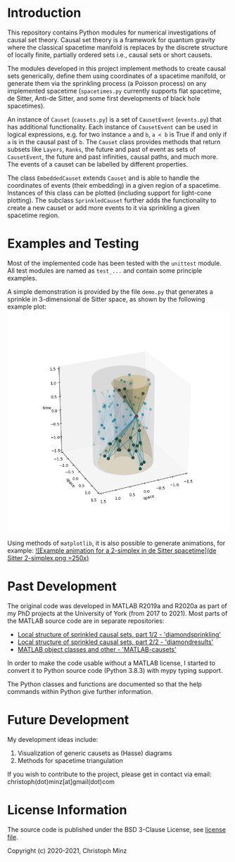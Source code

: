 # Introduction
This repository contains Python modules for numerical investigations of causal set theory. Causal set theory is a framework for quantum gravity where the classical spacetime manifold is replaces by the discrete structure of locally finite, partially ordered sets i.e., causal sets or short causets.

The modules developed in this project implement methods to create causal sets generically, define them using coordinates of a spacetime manifold, or generate them via the sprinkling process (a Poisson process) on any implemented spacetime (`spacetimes.py` currently supports flat spacetime, de Sitter, Anti-de Sitter, and some first developments of black hole spacetimes).

An instance of `Causet` (`causets.py`) is a set of `CausetEvent` (`events.py`) that has additional functionality. Each instance of `CausetEvent` can be used in logical expressions, e.g. for two instance `a` and `b`, `a < b` is True if and only if `a` is in the causal past of `b`. The `Causet` class provides methods that return subsets like `Layers`, `Ranks`, the future and past of event as sets of `CausetEvent`, the future and past infinities, causal paths, and much more. The events of a causet can be labelled by different properties.

The class `EmbeddedCauset` extends `Causet` and is able to handle the coordinates of events (their embedding) in a given region of a spacetime. Instances of this class can be plotted (including support for light-cone plotting). The subclass `SprinkledCauset` further adds the functionality to create a new causet or add more events to it via sprinkling a given spacetime region.

# Examples and Testing
Most of the implemented code has been tested with the `unittest` module. All test modules are named as `test_...` and contain some principle examples. 

A simple demonstration is provided by the file `demo.py` that generates a sprinkle in 3-dimensional de Sitter space, as shown by the following example plot:
![Example plot for a sprinkle in de Sitter spacetime](demo.png)

Using methods of `matplotlib`, it is also possible to generate animations, for example:
[![Example animation for a 2-simplex in de Sitter spacetime](de Sitter 2-simplex.png =250x)](https://youtu.be/MHfqVEsMl9k)

# Past Development
The original code was developed in MATLAB R2019a and R2020a as part of my PhD projects at the University of York (from 2017 to 2021). Most parts of the MATLAB source code are in separate repositories:
* [Local structure of sprinkled causal sets, part 1/2 - 'diamondsprinkling'](https://github.com/c-minz/diamondsprinkling)
* [Local structure of sprinkled causal sets, part 2/2 - 'diamondresults'](https://github.com/c-minz/diamondresults)
* [MATLAB object classes and other - 'MATLAB-causets'](https://github.com/c-minz/MATLAB-causets)

In order to make the code usable without a MATLAB license, I started to convert it to Python source code (Python 3.8.3) with mypy typing support.

The Python classes and functions are documented so that the help commands within Python give further information.

# Future Development
My development ideas include: 
1. Visualization of generic causets as (Hasse) diagrams
2. Methods for spacetime triangulation

If you wish to contribute to the project, please get in contact via email:
christoph(dot)minz[at]gmail(dot)com

# License Information
The source code is published under the BSD 3-Clause License, see [license file](LICENSE.md).

Copyright (c) 2020-2021, Christoph Minz
